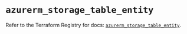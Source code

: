 # `azurerm_storage_table_entity`

Refer to the Terraform Registry for docs: [`azurerm_storage_table_entity`](https://registry.terraform.io/providers/hashicorp/azurerm/4.32.0/docs/resources/storage_table_entity).
